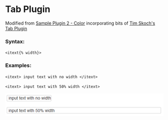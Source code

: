 # Tab Plugin

Modified from [Sample Plugin 2 - Color](https://www.dokuwiki.org/devel:syntax_plugins#sample_plugin_2_-_color) incorporating bits of [Tim Skoch's Tab Plugin](https://www.dokuwiki.org/plugin:tab)

### Syntax:

`<itext{% width}>`

### Examples:

`<itext> input text with no width </itext>`

`<itext> input text with 50% width </itext>`

![Screenshot](./screenshot.png)
